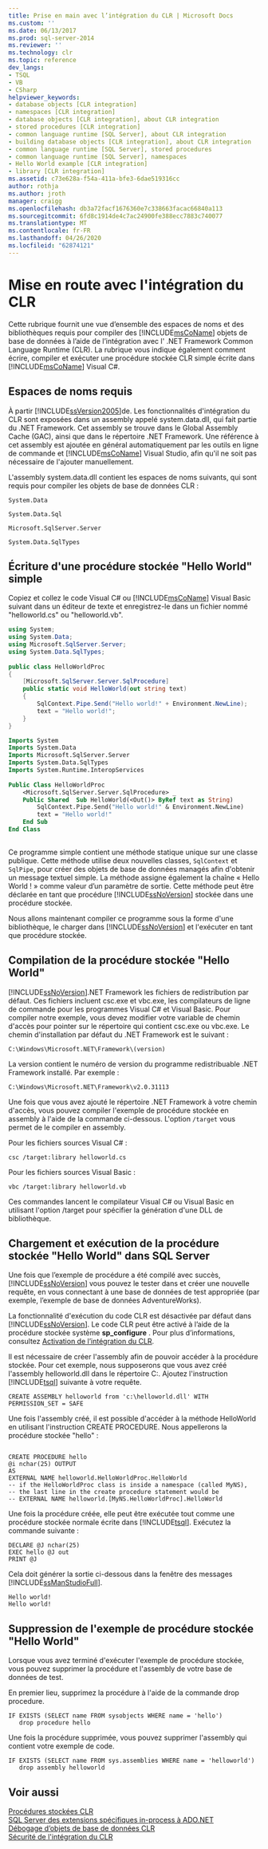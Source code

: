 ```yaml
---
title: Prise en main avec l’intégration du CLR | Microsoft Docs
ms.custom: ''
ms.date: 06/13/2017
ms.prod: sql-server-2014
ms.reviewer: ''
ms.technology: clr
ms.topic: reference
dev_langs:
- TSQL
- VB
- CSharp
helpviewer_keywords:
- database objects [CLR integration]
- namespaces [CLR integration]
- database objects [CLR integration], about CLR integration
- stored procedures [CLR integration]
- common language runtime [SQL Server], about CLR integration
- building database objects [CLR integration], about CLR integration
- common language runtime [SQL Server], stored procedures
- common language runtime [SQL Server], namespaces
- Hello World example [CLR integration]
- library [CLR integration]
ms.assetid: c73e628a-f54a-411a-bfe3-6dae519316cc
author: rothja
ms.author: jroth
manager: craigg
ms.openlocfilehash: db3a72facf1676360e7c338663facac66840a113
ms.sourcegitcommit: 6fd8c1914de4c7ac24900fe388ecc7883c740077
ms.translationtype: MT
ms.contentlocale: fr-FR
ms.lasthandoff: 04/26/2020
ms.locfileid: "62874121"
---
```

# <a name="getting-started-with-clr-integration"></a>Mise en route avec l'intégration du CLR
  Cette rubrique fournit une vue d’ensemble des espaces de noms et des bibliothèques requis pour compiler des [!INCLUDE[msCoName](../../../includes/ssnoversion-md.md)] objets de base de données à l’aide de l’intégration avec l' .NET Framework Common Language Runtime (CLR). La rubrique vous indique également comment écrire, compiler et exécuter une procédure stockée CLR simple écrite dans [!INCLUDE[msCoName](../../../includes/msconame-md.md)] Visual C#.  
  
## <a name="required-namespaces"></a>Espaces de noms requis  
 À partir [!INCLUDE[ssVersion2005](../../../includes/ssnoversion-md.md)]de. Les fonctionnalités d'intégration du CLR sont exposées dans un assembly appelé system.data.dll, qui fait partie du .NET Framework. Cet assembly se trouve dans le Global Assembly Cache (GAC), ainsi que dans le répertoire .NET Framework. Une référence à cet assembly est ajoutée en général automatiquement par les outils en ligne de commande et [!INCLUDE[msCoName](../../../includes/msconame-md.md)] Visual Studio, afin qu'il ne soit pas nécessaire de l'ajouter manuellement.  
  
 L'assembly system.data.dll contient les espaces de noms suivants, qui sont requis pour compiler les objets de base de données CLR :  
  
 `System.Data`  
  
 `System.Data.Sql`  
  
 `Microsoft.SqlServer.Server`  
  
 `System.Data.SqlTypes`  
  
## <a name="writing-a-simple-hello-world-stored-procedure"></a>Écriture d'une procédure stockée "Hello World" simple  
 Copiez et collez le code Visual C# ou [!INCLUDE[msCoName](../../../includes/msconame-md.md)] Visual Basic suivant dans un éditeur de texte et enregistrez-le dans un fichier nommé "helloworld.cs" ou "helloworld.vb".  
  
```csharp  
using System;  
using System.Data;  
using Microsoft.SqlServer.Server;  
using System.Data.SqlTypes;  
  
public class HelloWorldProc  
{  
    [Microsoft.SqlServer.Server.SqlProcedure]  
    public static void HelloWorld(out string text)  
    {  
        SqlContext.Pipe.Send("Hello world!" + Environment.NewLine);  
        text = "Hello world!";  
    }  
}  
```  
  
```vb  
Imports System  
Imports System.Data  
Imports Microsoft.SqlServer.Server  
Imports System.Data.SqlTypes  
Imports System.Runtime.InteropServices  
  
Public Class HelloWorldProc  
    <Microsoft.SqlServer.Server.SqlProcedure> _   
    Public Shared  Sub HelloWorld(<Out()> ByRef text as String)  
        SqlContext.Pipe.Send("Hello world!" & Environment.NewLine)  
        text = "Hello world!"  
    End Sub  
End Class  
  
```  
  
 Ce programme simple contient une méthode statique unique sur une classe publique. Cette méthode utilise deux nouvelles classes, `SqlContext` et `SqlPipe`, pour créer des objets de base de données managés afin d'obtenir un message textuel simple. La méthode assigne également la chaîne « Hello World ! » comme valeur d’un paramètre de sortie. Cette méthode peut être déclarée en tant que procédure [!INCLUDE[ssNoVersion](../../../includes/tsql-md.md)] stockée dans une procédure stockée.  
  
 Nous allons maintenant compiler ce programme sous la forme d'une bibliothèque, le charger dans [!INCLUDE[ssNoVersion](../../../includes/ssnoversion-md.md)] et l'exécuter en tant que procédure stockée.  
  
## <a name="compiling-the-hello-world-stored-procedure"></a>Compilation de la procédure stockée "Hello World"  
 [!INCLUDE[ssNoVersion](../../../includes/msconame-md.md)].NET Framework les fichiers de redistribution par défaut. Ces fichiers incluent csc.exe et vbc.exe, les compilateurs de ligne de commande pour les programmes Visual C# et Visual Basic. Pour compiler notre exemple, vous devez modifier votre variable de chemin d'accès pour pointer sur le répertoire qui contient csc.exe ou vbc.exe. Le chemin d'installation par défaut du .NET Framework est le suivant :  
  
```  
C:\Windows\Microsoft.NET\Framework\(version)  
```  
  
 La version contient le numéro de version du programme redistribuable .NET Framework installé. Par exemple :  
  
```  
C:\Windows\Microsoft.NET\Framework\v2.0.31113  
```  
  
 Une fois que vous avez ajouté le répertoire .NET Framework à votre chemin d'accès, vous pouvez compiler l'exemple de procédure stockée en assembly à l'aide de la commande ci-dessous. L'option `/target` vous permet de le compiler en assembly.  
  
 Pour les fichiers sources Visual C# :  
  
```  
csc /target:library helloworld.cs   
```  
  
 Pour les fichiers sources Visual Basic :  
  
```  
vbc /target:library helloworld.vb  
```  
  
 Ces commandes lancent le compilateur Visual C# ou Visual Basic en utilisant l'option /target pour spécifier la génération d'une DLL de bibliothèque.  
  
## <a name="loading-and-running-the-hello-world-stored-procedure-in-sql-server"></a>Chargement et exécution de la procédure stockée "Hello World" dans SQL Server  
 Une fois que l’exemple de procédure a été compilé avec succès, [!INCLUDE[ssNoVersion](../../../includes/ssmanstudiofull-md.md)] vous pouvez le tester dans et créer une nouvelle requête, en vous connectant à une base de données de test appropriée (par exemple, l’exemple de base de données AdventureWorks).  
  
 La fonctionnalité d'exécution du code CLR est désactivée par défaut dans [!INCLUDE[ssNoVersion](../../../includes/ssnoversion-md.md)]. Le code CLR peut être activé à l’aide de la procédure stockée système **sp_configure** . Pour plus d’informations, consultez [Activation de l’intégration du CLR](../clr-integration-enabling.md).  
  
 Il est nécessaire de créer l'assembly afin de pouvoir accéder à la procédure stockée. Pour cet exemple, nous supposerons que vous avez créé l'assembly helloworld.dll dans le répertoire C:\. Ajoutez l'instruction [!INCLUDE[tsql](../../../includes/tsql-md.md)] suivante à votre requête.  
  
```  
CREATE ASSEMBLY helloworld from 'c:\helloworld.dll' WITH PERMISSION_SET = SAFE  
```  
  
 Une fois l'assembly créé, il est possible d'accéder à la méthode HelloWorld en utilisant l'instruction CREATE PROCEDURE. Nous appellerons la procédure stockée "hello" :  
  
```  
  
CREATE PROCEDURE hello  
@i nchar(25) OUTPUT  
AS  
EXTERNAL NAME helloworld.HelloWorldProc.HelloWorld  
-- if the HelloWorldProc class is inside a namespace (called MyNS),  
-- the last line in the create procedure statement would be  
-- EXTERNAL NAME helloworld.[MyNS.HelloWorldProc].HelloWorld  
```  
  
 Une fois la procédure créée, elle peut être exécutée tout comme une procédure stockée normale écrite dans [!INCLUDE[tsql](../../../includes/tsql-md.md)]. Exécutez la commande suivante :  
  
```  
DECLARE @J nchar(25)  
EXEC hello @J out  
PRINT @J  
```  
  
 Cela doit générer la sortie ci-dessous dans la fenêtre des messages [!INCLUDE[ssManStudioFull](../../../includes/ssmanstudiofull-md.md)].  
  
```  
Hello world!  
Hello world!  
```  
  
## <a name="removing-the-hello-world-stored-procedure-sample"></a>Suppression de l'exemple de procédure stockée "Hello World"  
 Lorsque vous avez terminé d'exécuter l'exemple de procédure stockée, vous pouvez supprimer la procédure et l'assembly de votre base de données de test.  
  
 En premier lieu, supprimez la procédure à l'aide de la commande drop procedure.  
  
```  
IF EXISTS (SELECT name FROM sysobjects WHERE name = 'hello')  
   drop procedure hello  
```  
  
 Une fois la procédure supprimée, vous pouvez supprimer l'assembly qui contient votre exemple de code.  
  
```  
IF EXISTS (SELECT name FROM sys.assemblies WHERE name = 'helloworld')  
   drop assembly helloworld  
```  
  
## <a name="see-also"></a>Voir aussi  
 [Procédures stockées CLR](../../../database-engine/dev-guide/clr-stored-procedures.md)   
 [SQL Server des extensions spécifiques in-process à ADO.NET](../../clr-integration-data-access-in-process-ado-net/sql-server-in-process-specific-extensions-to-ado-net.md)   
 [Débogage d’objets de base de données CLR](../debugging-clr-database-objects.md)   
 [Sécurité de l'intégration du CLR](../security/clr-integration-security.md)  
  
  
